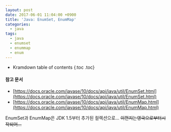 ```yaml
---
layout: post
date: 2017-06-01 11:04:00 +0900
title: 'Java: EnumSet, EnumMap'
categories:
  - java
tags:
  - java
  - enumset
  - enummap
  - enum
---
```


* Kramdown table of contents
{:toc .toc}

#### 참고 문서

- [https://docs.oracle.com/javase/10/docs/api/java/util/EnumSet.html](https://docs.oracle.com/javase/10/docs/api/java/util/EnumSet.html)
- [https://docs.oracle.com/javase/10/docs/api/java/util/EnumMap.html](https://docs.oracle.com/javase/10/docs/api/java/util/EnumMap.html)

EnumSet과 EnumMap은 JDK 1.5부터 추가된 컬렉션으로... ~~이편지는영국으로부터시작되어...~~
